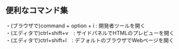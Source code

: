 ## 便利なコマンド集  
・(ブラウザで)command + option + i : 開発者ツールを開く  
・(エディタで)ctrl+shift+v　: サイドパネルでHTMLのプレビューを開く  
・(エディタで)ctrl+shift+l　: デフォルトのブラウザでWebページを開く  

